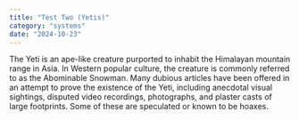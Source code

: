 ```yaml
---
title: "Test Two (Yetis)"
category: "systems"
date: "2024-10-23"
---
```


The Yeti is an ape-like creature purported to inhabit the Himalayan mountain range in Asia. In Western popular culture, the creature is commonly referred to as the Abominable Snowman. Many dubious articles have been offered in an attempt to prove the existence of the Yeti, including anecdotal visual sightings, disputed video recordings, photographs, and plaster casts of large footprints. Some of these are speculated or known to be hoaxes.
